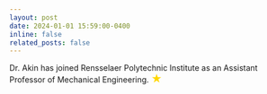 ```yaml
---
layout: post
date: 2024-01-01 15:59:00-0400
inline: false
related_posts: false
---
```

 <style>
        .star {
            font-size: 19px; /* Adjust the size as needed */
            color: gold; /* You can change the color */
        }
    </style>
<body>
   

Dr. Akin has joined Rensselaer Polytechnic Institute as an Assistant Professor of Mechanical Engineering.  <span class="star">&#9733;</span>
 